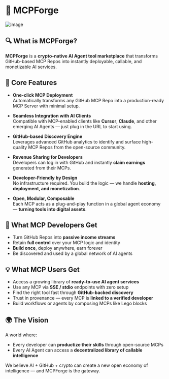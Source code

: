 # 🧠 MCPForge

![image](https://github.com/user-attachments/assets/be26ebd7-d589-4339-a05f-c4eaa3c04941)


## 🔍 What is MCPForge?

**MCPForge** is a **crypto-native AI Agent tool marketplace** that transforms GitHub-based MCP Repos into instantly deployable, callable, and monetizable AI services.

## 🚀 Core Features

- **One-click MCP Deployment**  
  Automatically transforms any GitHub MCP Repo into a production-ready MCP Server with minimal setup.

- **Seamless Integration with AI Clients**  
  Compatible with MCP-enabled clients like **Cursor**, **Claude**, and other emerging AI Agents — just plug in the URL to start using.

- **GitHub-based Discovery Engine**  
  Leverages advanced GitHub analytics to identify and surface high-quality MCP Repos from the open-source community.

- **Revenue Sharing for Developers**  
  Developers can log in with GitHub and instantly **claim earnings** generated from their MCPs.

- **Developer-Friendly by Design**  
  No infrastructure required. You build the logic — we handle **hosting, deployment, and monetization**.

- **Open, Modular, Composable**  
  Each MCP acts as a plug-and-play function in a global agent economy — **turning tools into digital assets**.

## 💸 What MCP Developers Get

- Turn GitHub Repos into **passive income streams**
- Retain **full control** over your MCP logic and identity
- **Build once**, deploy anywhere, earn forever
- Be discovered and used by a global network of AI agents

## 💡 What MCP Users Get

- Access a growing library of **ready-to-use AI agent services**
- Use any MCP via **SSE / stdio** endpoints with zero setup
- Find the right tool fast through **GitHub-backed discovery**
- Trust in provenance — every MCP is **linked to a verified developer**
- Build workflows or agents by composing MCPs like Lego blocks

## 🌍 The Vision

A world where:

- Every developer can **productize their skills** through open-source MCPs  
- Every AI Agent can access a **decentralized library of callable intelligence**

We believe AI + GitHub + crypto can create a new open economy of intelligence — and MCPForge is the gateway.
